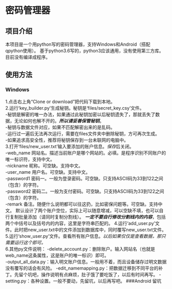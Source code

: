 ﻿# 密码管理器  
## 项目介绍  
本项目是一个用python写的密码管理器，支持Windows和Android（搭配qpython使用）。
基于python3.6写的，python3应该通用，没有使用第三方库。
目前没有编译成程序。  
## 使用方法  
### Windows  
1.点击右上角“Clone or download”把代码下载到本地。  
2.运行‘key_builder.py’生成秘钥。秘钥是‘files/secret_key.csy’文件。  
-秘钥是解密的唯一办法，如果通过此秘钥加密以后秘钥遗失了，那就丢失了数据，无论如何也解不开的。***所以请妥善保管秘钥***。  
-秘钥与数据文件对应，如果不匹配解密出来的是乱码。  
-运行过一遍后无法再次运行，需要在files文件夹中删除秘钥，方可再次生成。  
-如果追求高安全性，推荐将秘钥保存到一台未联网的电脑中。  
3.打开‘files/new_user.txt’输入要添加的账户信息。*保存*后关闭。  
	-web_name 网站名。描述当前账户是哪个网站的。必填。是程序识别不同账户的唯一标识符，支持中文。  
	-nickname 昵称。可空缺。支持中文。  
	-user_name 用户名。可空缺。支持中文。  
	-password1 密码一。一般为登录密码。可空缺。只支持ASCII码为33到122之间（包含）的字符。  
	-password2 密码二。一般为支付密码。可空缺。只支持ASCII码为33到122之间（包含）的字符。  
	-remark 备注。随便什么说明都可以往这扔，比如密保问题等。可空缺。支持中文。
默认设计了两个账户空位，实际上可以随意增减，可以空缺不填，也可以自行复制批量添加（请同时复制分割线）。
***一定不要自行修改分割线内的内容***，包括两个中括号以及括号内的内容，这里是字符串匹配的。
4.运行‘add_user.py’文件。此时把new_user.txt中的文件添加到数据库中，同时覆写new_user.txt文件。
5.运行‘show_user.py’文件。查看所有账户信息。*以后如果仅仅是查看数据，那只需要运行这个即可。*  
6.其他py文件说明：
-delete_account.py：删除账户。输入网站名（也就是web_name这条属性，这是账户的唯一标识）即可。  
-output_all_data.py：输入明文账户信息。一般用不着，而且设备储存过明文数据没有覆写的话会有风险。
-edit_namemapping.py：把数据迁移到不同平台的补丁。先留个坑吧，操作说明有点麻烦，肚子饿了要吃饭了，以后有时间再写。
-setting.py：各种设置。一般不要动，先留坑，以后再写吧。
###Android
留坑